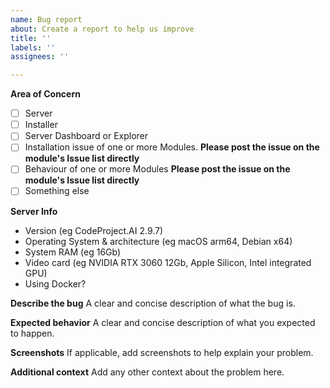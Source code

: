 ```yaml
---
name: Bug report
about: Create a report to help us improve
title: ''
labels: ''
assignees: ''

---
```


**Area of Concern**
- [ ] Server
- [ ] Installer
- [ ] Server Dashboard or Explorer
- [ ] Installation issue of one or more Modules. **Please post the issue on the module's Issue list directly**
- [ ] Behaviour of one or more Modules **Please post the issue on the module's Issue list directly**
- [ ] Something else

**Server Info**
- Version (eg CodeProject.AI 2.9.7)
- Operating System & architecture (eg macOS arm64, Debian x64)
- System RAM (eg 16Gb)
- Video card (eg NVIDIA RTX 3060 12Gb, Apple Silicon, Intel integrated GPU)
- Using Docker?

**Describe the bug**
A clear and concise description of what the bug is.

**Expected behavior**
A clear and concise description of what you expected to happen.

**Screenshots**
If applicable, add screenshots to help explain your problem.

**Additional context**
Add any other context about the problem here.

